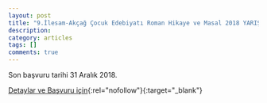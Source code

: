 ```yaml
---
layout: post
title: "9.İlesam-Akçağ Çocuk Edebiyatı Roman Hikaye ve Masal 2018 YARIŞMASI"
description: 
category: articles
tags: []
comments: true
---
```


Son başvuru tarihi 31 Aralık 2018.

[Detaylar ve Başvuru için](http://www.ilesam.org.tr/19326/9ilesam-akcag-cocuk-edebiyati-roman-hik%C3%A2ye-ve-masal-2018---kitap-dosyasi--yarismasi?utm_source=edebiyatyarismalari.com&utm_medium=affiliate&utm_campaign=cpc){:rel="nofollow"}{:target="_blank"}